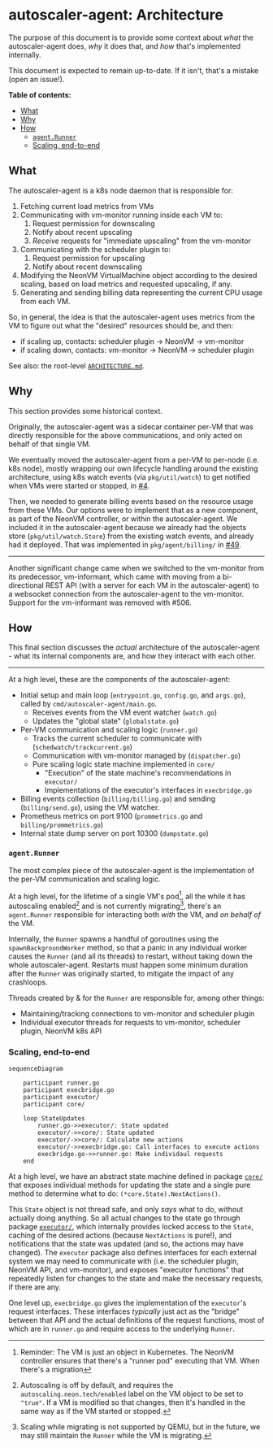 # autoscaler-agent: Architecture

The purpose of this document is to provide some context about _what_ the autoscaler-agent does,
_why_ it does that, and _how_ that's implemented internally.

This document is expected to remain up-to-date. If it isn't, that's a mistake (open an issue!).

**Table of contents:**

* [What](#what)
* [Why](#why)
* [How](#how)
  * [`agent.Runner`](#agentrunner)
  * [Scaling, end-to-end](#scaling-end-to-end)

## What

The autoscaler-agent is a k8s node daemon that is responsible for:

1. Fetching current load metrics from VMs
2. Communicating with vm-monitor running inside each VM to:
    1. Request permission for downscaling
    2. Notify about recent upscaling
    3. _Receive_ requests for "immediate upscaling" from the vm-monitor
3. Communicating with the scheduler plugin to:
    1. Request permission for upscaling
    2. Notify about recent downscaling
4. Modifying the NeonVM VirtualMachine object according to the desired scaling, based on load
   metrics and requested upscaling, if any.
5. Generating and sending billing data representing the current CPU usage from each VM.

So, in general, the idea is that the autoscaler-agent uses metrics from the VM to figure out what
the "desired" resources should be, and then:

- if scaling up, contacts: scheduler plugin → NeonVM → vm-monitor
- if scaling down, contacts: vm-monitor → NeonVM → scheduler plugin

See also: the root-level [`ARCHITECTURE.md`](../../ARCHITECTURE.md).

## Why

This section provides some historical context.

Originally, the autoscaler-agent was a sidecar container per-VM that was directly responsible for
the above communications, and only acted on behalf of that single VM.

We eventually moved the autoscaler-agent from a per-VM to per-node (i.e. k8s node), mostly wrapping
our own lifecycle handling around the existing architecture, using k8s watch events (via
`pkg/util/watch`) to get notified when VMs were started or stopped, in [#4].

[#4]: https://github.com/neondatabase/autoscaling/pull/4

Then, we needed to generate billing events based on the resource usage from these VMs.
Our options were to implement that as a new component, as part of the NeonVM controller, or within
the autoscaler-agent. We included it in the autoscaler-agent because we already had the objects
store (`pkg/util/watch.Store`) from the existing watch events, and already had it deployed. That was
implemented in `pkg/agent/billing/` in [#49].

[#49]: https://github.com/neondatabase/autoscaling/pull/49

---

Another significant change came when we switched to the vm-monitor from its predecessor,
vm-informant, which came with moving from a bi-directional REST API (with a server for each VM in
the autoscaler-agent) to a websocket connection from the autoscaler-agent to the vm-monitor.
Support for the vm-informant was removed with #506.

[#506]: https://github.com/neondatabase/autoscaling/pull/506

## How

This final section discusses the _actual_ architecture of the autoscaler-agent - what its internal
components are, and how they interact with each other.

---

At a high level, these are the components of the autoscaler-agent:

- Initial setup and main loop (`entrypoint.go`, `config.go`, and `args.go`), called by
  `cmd/autoscaler-agent/main.go`.
  - Receives events from the VM event watcher (`watch.go`)
  - Updates the "global state" (`globalstate.go`)
- Per-VM communication and scaling logic (`runner.go`)
  - Tracks the current scheduler to communicate with (`schedwatch/trackcurrent.go`)
  - Communication with vm-monitor managed by (`dispatcher.go`)
  - Pure scaling logic state machine implemented in `core/`
    - "Execution" of the state machine's recommendations in `executor/`
    - Implementations of the executor's interfaces in `execbridge.go`
- Billing events collection (`billing/billing.go`) and sending (`billing/send.go`),
  using the VM watcher.
- Prometheus metrics on port 9100 (`prommetrics.go` and `billing/prommetrics.go`)
- Internal state dump server on port 10300 (`dumpstate.go`)

### `agent.Runner`

The most complex piece of the autoscaler-agent is the implementation of the per-VM communication and
scaling logic.

At a high level, for the lifetime of a single VM's pod[^vm-pod], all the while it has autoscaling
enabled[^autoscaling-enabled] and is not currently migrating[^migrating], there's an `agent.Runner`
responsible for interacting both _with_ the VM, and _on behalf of_ the VM.

Internally, the `Runner` spawns a handful of goroutines using the `spawnBackgroundWorker` method, so
that a panic in any individual worker causes the `Runner` (and all its threads) to restart, without
taking down the whole autoscaler-agent. Restarts must happen some minimum duration after the
`Runner` was originally started, to mitigate the impact of any crashloops.

Threads created by & for the `Runner` are responsible for, among other things:

- Maintaining/tracking connections to vm-monitor and scheduler plugin
- Individual executor threads for requests to vm-monitor, scheduler plugin, NeonVM k8s API

[^vm-pod]: Reminder: The VM is just an object in Kubernetes. The NeonVM controller ensures that
    there's a "runner pod" executing that VM. When there's a migration

[^autoscaling-enabled]: Autoscaling is off by default, and requires the
    `autoscaling.neon.tech/enabled` label on the VM object to be set to `"true"`. If a VM is
    modified so that changes, then it's handled in the same way as if the VM started or stopped.

[^migrating]: Scaling while migrating is not supported by QEMU, but in the future, we may still
    maintain the `Runner` while the VM is migrating.

### Scaling, end-to-end

```mermaid
sequenceDiagram

    participant runner.go
    participant execbridge.go
    participant executor/
    participant core/

    loop StateUpdates
        runner.go->>executor/: State updated
        executor/->>core/: State updated
        executor/->>core/: Calculate new actions
        executor/->>execbridge.go: Call interfaces to execute actions
        execbridge.go->>runner.go: Make individaul requests
    end
```

At a high level, we have an abstract state machine defined in package [`core/`](./core) that exposes
individual methods for updating the state and a single pure method to determine what to do:
`(*core.State).NextActions()`.

This `State` object is not thread safe, and only _says_ what to do, without actually doing anything.
So all actual changes to the state go through package [`executor/`](./executor), which internally
provides locked access to the `State`, caching of the desired actions (because `NextActions` is
pure!), and notifications that the state was updated (and so, the actions may have changed). The
`executor` package also defines interfaces for each external system we may need to communicate with
(i.e. the scheduler plugin, NeonVM API, and vm-monitor), and exposes "executor functions" that
repeatedly listen for changes to the state and make the necessary requests, if there are any.

One level up, `execbridge.go` gives the implementation of the `executor`'s request interfaces. These
interfaces _typically_ just act as the "bridge" between that API and the actual definitions of the
request functions, most of which are in `runner.go` and require access to the underlying `Runner`.
